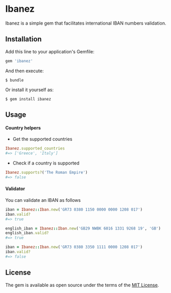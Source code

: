 # Ibanez

Ibanez is a simple gem that facilitates international IBAN numbers validation.


## Installation

Add this line to your application's Gemfile:

```ruby
gem 'ibanez'
```

And then execute:

    $ bundle

Or install it yourself as:

    $ gem install ibanez

## Usage

#### Country helpers

* Get the supported countries

```ruby
Ibanez.supported_countries
#=> ['Greece', 'Italy']
```

* Check if a country is supported

```ruby
Ibanez.supports?('The Roman Empire')
#=> false
```

#### Validator

You can validate an IBAN as follows

```ruby
iban = Ibanez::Iban.new('GR73 0380 1150 0000 0000 1208 017')
iban.valid?
#=> true

english_iban = Ibanez::Iban.new('GB29 NWBK 6016 1331 9268 19', 'GB')
english_iban.valid?
#=> true

iban = Ibanez::Iban.new('GR73 0380 3350 1111 0000 1208 017')
iban.valid?
#=> false
```

## License

The gem is available as open source under the terms of the [MIT License](http://opensource.org/licenses/MIT).

